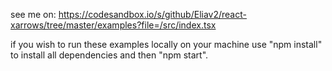 see me on:
https://codesandbox.io/s/github/Eliav2/react-xarrows/tree/master/examples?file=/src/index.tsx

if you wish to run these examples locally on your machine use "npm install" to install all dependencies and then "npm start".
